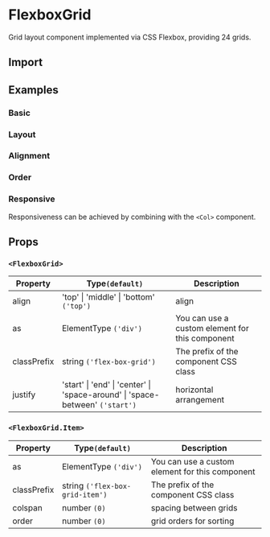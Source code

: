 # FlexboxGrid

Grid layout component implemented via CSS Flexbox, providing 24 grids.

## Import

<!--{include:<import-guide>}-->

## Examples

### Basic

 <!--{include:`basic.md`}-->

### Layout

 <!--{include:`justify.md`}-->

### Alignment

 <!--{include:`align.md`}-->

### Order

 <!--{include:`order.md`}-->

### Responsive

Responsiveness can be achieved by combining with the `<Col>` component.

 <!--{include:`responsive.md`}-->

## Props

### `<FlexboxGrid>`

| Property    | Type`(default)`                                                                               | Description                                     |
| ----------- | --------------------------------------------------------------------------------------------- | ----------------------------------------------- |
| align       | 'top' &#124; 'middle' &#124; 'bottom' `('top')`                                               | align                                           |
| as          | ElementType `('div')`                                                                         | You can use a custom element for this component |
| classPrefix | string `('flex-box-grid')`                                                                    | The prefix of the component CSS class           |
| justify     | 'start' &#124; 'end' &#124; 'center' &#124; 'space-around' &#124; 'space-between' `('start')` | horizontal arrangement                          |

### `<FlexboxGrid.Item>`

| Property    | Type`(default)`                 | Description                                     |
| ----------- | ------------------------------- | ----------------------------------------------- |
| as          | ElementType `('div')`           | You can use a custom element for this component |
| classPrefix | string `('flex-box-grid-item')` | The prefix of the component CSS class           |
| colspan     | number `(0)`                    | spacing between grids                           |
| order       | number `(0)`                    | grid orders for sorting                         |
